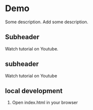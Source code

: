 # Demo

Some description.
Add some description.

## Subheader

Watch tutorial on Youtube.

## subheader

Watch tutorial on Youtube

## local development

1. Open index.html in your browser
